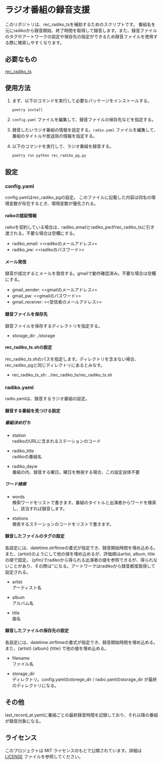 # ラジオ番組の録音支援

このリポジトリは、rec_radiko_tsを補助するためのスクリプトです。
番組名を元にradikoから録音開始、終了時間を取得して録音します。また、録音ファイルのタグやアートワークの設定や保存先の指定ができるため録音ファイルを使用する際に検索しやすくなります。

## 必要なもの

[rec_radiko_ts](https://github.com/uru2/rec_radiko_ts)


## 使用方法

1. まず、以下のコマンドを実行して必要なパッケージをインストールする。

    ```bash
    poetry install
    ```

1. `config.yaml` ファイルを編集して、録音ファイルの保存先などを指定する。

1. 録音したいラジオ番組の情報を設定する。`radio.yaml` ファイルを編集して、番組のタイトルや放送局の情報を指定する。

1. 以下のコマンドを実行して、ラジオ番組を録音する。

    ```bash
    poetry run python rec_radiko_pg.py
    ```

## 設定

### config.yaml

config.yamlはrec_radiko_pgの設定。
このファイルに記載した内容は同名の環境変数が存在するとき、環境変数が優先される。

#### raikoの認証情報

raikoを契約している場合は、radiko_emailとradiko_pwがrec_radiko_tsに引き渡される。不要な場合は空欄にする。

- radiko_email: <<radikoのメールアドレス>>
- radiko_pw: <<radikoのパスワード>>

#### メール発信

録音が成功するとメールを発信する。gmailで動作確認済み。不要な場合は空欄にする。

- gmail_sender: <<gmailのメールアドレス>>
- gmail_pw: <<gmailのパスワード>>
- gmail_receiver: <<受信者のメールアドレス>>

#### 録音ファイルを保存先

録音ファイルを保存するディレクトリを指定する。

- storage_dir: ./storage

#### rec_radiko_ts.shの設定

rec_radiko_ts.shのパスを指定します。ディレクトリを含まない場合、rec_radiko_pgと同じディレクトリにあるとみなす。

- rec_radiko_ts_sh: ../rec_radiko_ts/rec_radiko_ts.sh

### radiko.yaml

radio.yamlは、録音するラジオ番組の設定。


#### 録音する番組を見つける設定

##### 番組決め打ち

- station  
  radikoのURLに含まれるステーションのコード

- radiko_title  
  radikoの番組名

- radiko_dayw  
  番組の内、録音する曜日。曜日を無視する場合、この設定自体不要

##### ワード検索

- words  
  検索ワードをリストで書きます。番組のタイトルと出演者からワードを検索し、該当すれば録音します。

- stations  
  検索するステーションのコードをリストで書きます。

#### 録音したファイルのタグの設定

各設定には、datetime.strftimeの書式が指定でき、録音開始時間を埋め込める。
また、{artist}のようにして他の値を埋め込めるが、評価順はartist, album, titleの順で固定。
{pfm}でradikoから得られる出演者の値を参照できるが、得られないことがあり、その際は''になる。アートワークはradikoから録音都度取得して設定される。

- artist  
  アーティスト名  

- album  
  アルバム名

- title  
  曲名


#### 録音したファイルの保存先の設定

各設定には、datetime.strftimeの書式が指定でき、録音開始時間を埋め込める。
また、{artist} {album} {title} で他の値を埋め込める。

- filename  
  ファイル名

- storage_dir  
  ディレクトリ。config.yamlのstorege_dir / radio.yamlのstorage_dir が最終のディレクトリになる。


## その他

last_record_at.yamlに番組ごとの最終録音時間を記録しており、それ以降の番組が録音対象になる。

## ライセンス

このプロジェクトは MIT ライセンスのもとで公開されています。詳細は [LICENSE](./LICENSE) ファイルを参照してください。
